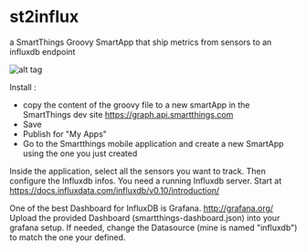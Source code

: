 # st2influx
a SmartThings Groovy SmartApp that ship metrics from sensors to an influxdb endpoint

![alt tag](https://raw.githubusercontent.com/prune998/st2influx/master/images/smartthings-dashboard.png)

Install :

- copy the content of the groovy file to a new smartApp in the SmartThings dev site https://graph.api.smartthings.com
- Save
- Publish for "My Apps"
- Go to the Smartthings mobile application and create a new SmartApp using the one you just created

Inside the application, select all the sensors you want to track. Then configure the Influxdb infos.
You need a running Influxdb server. Start at https://docs.influxdata.com/influxdb/v0.10/introduction/

One of the best Dashboard for InfluxDB is Grafana. http://grafana.org/
Upload the provided Dashboard (smartthings-dashboard.json) into your grafana setup. If needed, change the Datasource (mine is named "influxdb") to match the one your defined.


